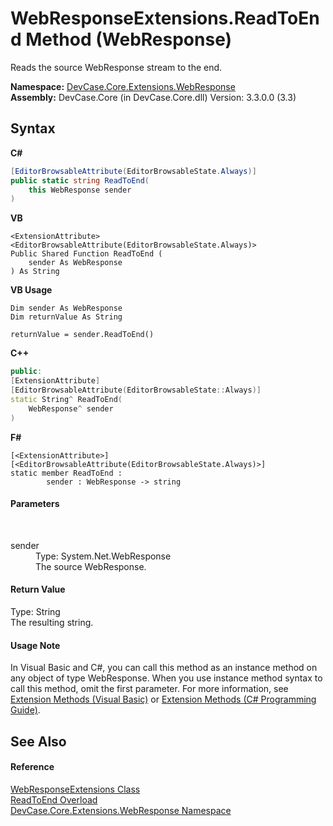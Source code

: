 # WebResponseExtensions.ReadToEnd Method (WebResponse)
 

Reads the source WebResponse stream to the end.

**Namespace:**&nbsp;<a href="N_DevCase_Core_Extensions_WebResponse">DevCase.Core.Extensions.WebResponse</a><br />**Assembly:**&nbsp;DevCase.Core (in DevCase.Core.dll) Version: 3.3.0.0 (3.3)

## Syntax

**C#**<br />
``` C#
[EditorBrowsableAttribute(EditorBrowsableState.Always)]
public static string ReadToEnd(
	this WebResponse sender
)
```

**VB**<br />
``` VB
<ExtensionAttribute>
<EditorBrowsableAttribute(EditorBrowsableState.Always)>
Public Shared Function ReadToEnd ( 
	sender As WebResponse
) As String
```

**VB Usage**<br />
``` VB Usage
Dim sender As WebResponse
Dim returnValue As String

returnValue = sender.ReadToEnd()
```

**C++**<br />
``` C++
public:
[ExtensionAttribute]
[EditorBrowsableAttribute(EditorBrowsableState::Always)]
static String^ ReadToEnd(
	WebResponse^ sender
)
```

**F#**<br />
``` F#
[<ExtensionAttribute>]
[<EditorBrowsableAttribute(EditorBrowsableState.Always)>]
static member ReadToEnd : 
        sender : WebResponse -> string 

```


#### Parameters
&nbsp;<dl><dt>sender</dt><dd>Type: System.Net.WebResponse<br />The source WebResponse.</dd></dl>

#### Return Value
Type: String<br />The resulting string.

#### Usage Note
In Visual Basic and C#, you can call this method as an instance method on any object of type WebResponse. When you use instance method syntax to call this method, omit the first parameter. For more information, see <a href="https://docs.microsoft.com/dotnet/visual-basic/programming-guide/language-features/procedures/extension-methods">Extension Methods (Visual Basic)</a> or <a href="https://docs.microsoft.com/dotnet/csharp/programming-guide/classes-and-structs/extension-methods">Extension Methods (C# Programming Guide)</a>.

## See Also


#### Reference
<a href="T_DevCase_Core_Extensions_WebResponse_WebResponseExtensions">WebResponseExtensions Class</a><br /><a href="Overload_DevCase_Core_Extensions_WebResponse_WebResponseExtensions_ReadToEnd">ReadToEnd Overload</a><br /><a href="N_DevCase_Core_Extensions_WebResponse">DevCase.Core.Extensions.WebResponse Namespace</a><br />